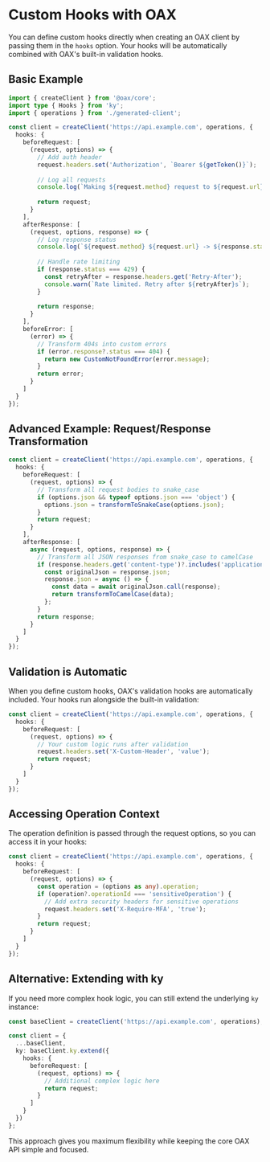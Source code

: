 # Custom Hooks with OAX

You can define custom hooks directly when creating an OAX client by passing them in the `hooks` option. Your hooks will be automatically combined with OAX's built-in validation hooks.

## Basic Example

```typescript
import { createClient } from '@oax/core';
import type { Hooks } from 'ky';
import { operations } from './generated-client';

const client = createClient('https://api.example.com', operations, {
  hooks: {
    beforeRequest: [
      (request, options) => {
        // Add auth header
        request.headers.set('Authorization', `Bearer ${getToken()}`);
        
        // Log all requests
        console.log(`Making ${request.method} request to ${request.url}`);
        
        return request;
      }
    ],
    afterResponse: [
      (request, options, response) => {
        // Log response status
        console.log(`${request.method} ${request.url} -> ${response.status}`);
        
        // Handle rate limiting
        if (response.status === 429) {
          const retryAfter = response.headers.get('Retry-After');
          console.warn(`Rate limited. Retry after ${retryAfter}s`);
        }
        
        return response;
      }
    ],
    beforeError: [
      (error) => {
        // Transform 404s into custom errors
        if (error.response?.status === 404) {
          return new CustomNotFoundError(error.message);
        }
        return error;
      }
    ]
  }
});
```

## Advanced Example: Request/Response Transformation

```typescript
const client = createClient('https://api.example.com', operations, {
  hooks: {
    beforeRequest: [
      (request, options) => {
        // Transform all request bodies to snake_case
        if (options.json && typeof options.json === 'object') {
          options.json = transformToSnakeCase(options.json);
        }
        return request;
      }
    ],
    afterResponse: [
      async (request, options, response) => {
        // Transform all JSON responses from snake_case to camelCase
        if (response.headers.get('content-type')?.includes('application/json')) {
          const originalJson = response.json;
          response.json = async () => {
            const data = await originalJson.call(response);
            return transformToCamelCase(data);
          };
        }
        return response;
      }
    ]
  }
});
```

## Validation is Automatic

When you define custom hooks, OAX's validation hooks are automatically included. Your hooks run alongside the built-in validation:

```typescript
const client = createClient('https://api.example.com', operations, {
  hooks: {
    beforeRequest: [
      (request, options) => {
        // Your custom logic runs after validation
        request.headers.set('X-Custom-Header', 'value');
        return request;
      }
    ]
  }
});
```

## Accessing Operation Context

The operation definition is passed through the request options, so you can access it in your hooks:

```typescript
const client = createClient('https://api.example.com', operations, {
  hooks: {
    beforeRequest: [
      (request, options) => {
        const operation = (options as any).operation;
        if (operation?.operationId === 'sensitiveOperation') {
          // Add extra security headers for sensitive operations
          request.headers.set('X-Require-MFA', 'true');
        }
        return request;
      }
    ]
  }
});
```

## Alternative: Extending with ky

If you need more complex hook logic, you can still extend the underlying `ky` instance:

```typescript
const baseClient = createClient('https://api.example.com', operations);

const client = {
  ...baseClient,
  ky: baseClient.ky.extend({
    hooks: {
      beforeRequest: [
        (request, options) => {
          // Additional complex logic here
          return request;
        }
      ]
    }
  })
};
```

This approach gives you maximum flexibility while keeping the core OAX API simple and focused.
